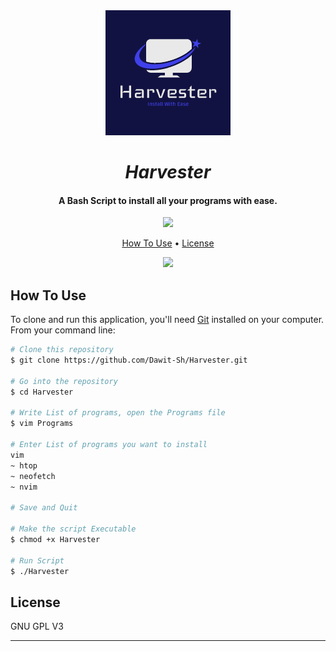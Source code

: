 <div align="center">
<img src="harv.png">
</div>
<h1 align="center"><i>Harvester</i></h1>

<h4 align="center">A Bash Script to install all your programs with ease.</h4>

  <p align="center">
  <a href="https://skillicons.dev">
    <img src="https://skillicons.dev/icons?i=bash" />
  </a>
  </p>

<p align="center">
  <a href="#how-to-use">How To Use</a> •
  <a href="#license">License</a>
</p>

<p align="center">
<img src="Harvester.GIF">
</p>


## How To Use

To clone and run this application, you'll need [Git](https://git-scm.com) installed on your computer. 
From your command line:
```bash
# Clone this repository
$ git clone https://github.com/Dawit-Sh/Harvester.git

# Go into the repository
$ cd Harvester

# Write List of programs, open the Programs file
$ vim Programs

# Enter List of programs you want to install
vim
~ htop
~ neofetch
~ nvim

# Save and Quit 

# Make the script Executable 
$ chmod +x Harvester

# Run Script 
$ ./Harvester
```

## License
GNU GPL V3

---


